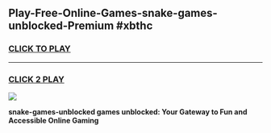 
## Play-Free-Online-Games-snake-games-unblocked-Premium #xbthc
<h3>
<a href="https://premium.freeplayer.one?title=snake-games-unblocked&ref=8M">CLICK TO PLAY</a></h3>
<hr>

<h3>
<a href="https://premium.freeplayer.one?title=snake-games-unblocked&ref=8M">CLICK 2 PLAY</a>
  
</h3>

<a href="https://premium.freeplayer.one?title=snake-games-unblocked&ref=8M"><img src="https://clearcache.store/games.png"></a>


**snake-games-unblocked games unblocked: Your Gateway to Fun and Accessible Online Gaming**
